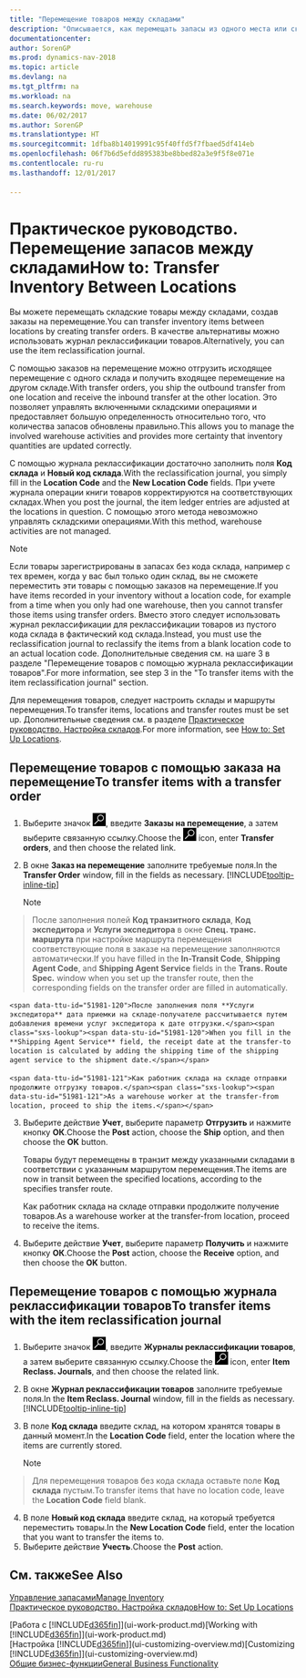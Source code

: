 ```yaml
---
title: "Перемещение товаров между складами"
description: "Описывается, как перемещать запасы из одного места или склада в другое место или склад с помощью журнала реклассификации или заказов на перемещение."
documentationcenter: 
author: SorenGP
ms.prod: dynamics-nav-2018
ms.topic: article
ms.devlang: na
ms.tgt_pltfrm: na
ms.workload: na
ms.search.keywords: move, warehouse
ms.date: 06/02/2017
ms.author: SorenGP
ms.translationtype: HT
ms.sourcegitcommit: 1dfba8b14019991c95f40ffd5f7fbaed5df414eb
ms.openlocfilehash: 06f7b6d5efdd895383be8bbed82a3e9f5f8e071e
ms.contentlocale: ru-ru
ms.lasthandoff: 12/01/2017

---
```

# <a name="how-to-transfer-inventory-between-locations"></a><span data-ttu-id="51981-103">Практическое руководство. Перемещение запасов между складами</span><span class="sxs-lookup"><span data-stu-id="51981-103">How to: Transfer Inventory Between Locations</span></span>
<span data-ttu-id="51981-104">Вы можете перемещать складские товары между складами, создав заказы на перемещение.</span><span class="sxs-lookup"><span data-stu-id="51981-104">You can transfer inventory items between locations by creating transfer orders.</span></span> <span data-ttu-id="51981-105">В качестве альтернативы можно использовать журнал реклассификации товаров.</span><span class="sxs-lookup"><span data-stu-id="51981-105">Alternatively, you can use the item reclassification journal.</span></span>

<span data-ttu-id="51981-106">С помощью заказов на перемещение можно отгрузить исходящее перемещение с одного склада и получить входящее перемещение на другом складе.</span><span class="sxs-lookup"><span data-stu-id="51981-106">With transfer orders, you ship the outbound transfer from one location and receive the inbound transfer at the other location.</span></span> <span data-ttu-id="51981-107">Это позволяет управлять включенными складскими операциями и предоставляет большую определенность относительно того, что количества запасов обновлены правильно.</span><span class="sxs-lookup"><span data-stu-id="51981-107">This allows you to manage the involved warehouse activities and provides more certainty that inventory quantities are updated correctly.</span></span>

<span data-ttu-id="51981-108">С помощью журнала реклассификации достаточно заполнить поля **Код склада** и **Новый код склада**.</span><span class="sxs-lookup"><span data-stu-id="51981-108">With the reclassification journal, you simply fill in the **Location Code** and the **New Location Code** fields.</span></span> <span data-ttu-id="51981-109">При учете журнала операции книги товаров корректируются на соответствующих складах.</span><span class="sxs-lookup"><span data-stu-id="51981-109">When you post the journal, the item ledger entries are adjusted at the locations in question.</span></span> <span data-ttu-id="51981-110">С помощью этого метода невозможно управлять складскими операциями.</span><span class="sxs-lookup"><span data-stu-id="51981-110">With this method, warehouse activities are not managed.</span></span>

> [!NOTE]  
>   <span data-ttu-id="51981-111">Если товары зарегистрированы в запасах без кода склада, например с тех времен, когда у вас был только один склад, вы не сможете переместить эти товары с помощью заказов на перемещение.</span><span class="sxs-lookup"><span data-stu-id="51981-111">If you have items recorded in your inventory without a location code, for example from a time when you only had one warehouse, then you cannot transfer those items using transfer orders.</span></span> <span data-ttu-id="51981-112">Вместо этого следует использовать журнал реклассификации для реклассификации товаров из пустого кода склада в фактический код склада.</span><span class="sxs-lookup"><span data-stu-id="51981-112">Instead, you must use the reclassification journal to reclassify the items from a blank location code to an actual location code.</span></span>  <span data-ttu-id="51981-113">Дополнительные сведения см. на шаге 3 в разделе "Перемещение товаров с помощью журнала реклассификации товаров".</span><span class="sxs-lookup"><span data-stu-id="51981-113">For more information, see step 3 in the "To transfer items with the item reclassification journal" section.</span></span>

<span data-ttu-id="51981-114">Для перемещения товаров, следует настроить склады и маршруты перемещения.</span><span class="sxs-lookup"><span data-stu-id="51981-114">To transfer items, locations and transfer routes must be set up.</span></span> <span data-ttu-id="51981-115">Дополнительные сведения см. в разделе [Практическое руководство. Настройка складов](inventory-how-setup-locations.md).</span><span class="sxs-lookup"><span data-stu-id="51981-115">For more information, see [How to: Set Up Locations](inventory-how-setup-locations.md).</span></span>

## <a name="to-transfer-items-with-a-transfer-order"></a><span data-ttu-id="51981-116">Перемещение товаров с помощью заказа на перемещение</span><span class="sxs-lookup"><span data-stu-id="51981-116">To transfer items with a transfer order</span></span>
1. <span data-ttu-id="51981-117">Выберите значок ![Поиск страницы или отчета](media/ui-search/search_small.png "Значок поиска страницы или отчета"), введите **Заказы на перемещение**, а затем выберите связанную ссылку.</span><span class="sxs-lookup"><span data-stu-id="51981-117">Choose the ![Search for Page or Report](media/ui-search/search_small.png "Search for Page or Report icon") icon, enter **Transfer orders**, and then choose the related link.</span></span>
2. <span data-ttu-id="51981-118">В окне **Заказ на перемещение** заполните требуемые поля.</span><span class="sxs-lookup"><span data-stu-id="51981-118">In the **Transfer Order** window, fill in the fields as necessary.</span></span> [!INCLUDE[tooltip-inline-tip](includes/tooltip-inline-tip_md.md)]

    > [!NOTE]  
>   <span data-ttu-id="51981-119">После заполнения полей **Код транзитного склада**, **Код экспедитора** и **Услуги экспедитора** в окне **Спец. транс. маршрута** при настройке маршрута перемещения соответствующие поля в заказе на перемещение заполняются автоматически.</span><span class="sxs-lookup"><span data-stu-id="51981-119">If you have filled in the **In-Transit Code**, **Shipping Agent Code**, and **Shipping Agent Service** fields in the **Trans. Route Spec.** window when you set up the transfer route, then the corresponding fields on the transfer order are filled in automatically.</span></span>

    <span data-ttu-id="51981-120">После заполнения поля **Услуги экспедитора** дата приемки на складе-получателе рассчитывается путем добавления времени услуг экспедитора к дате отгрузки.</span><span class="sxs-lookup"><span data-stu-id="51981-120">When you fill in the **Shipping Agent Service** field, the receipt date at the transfer-to location is calculated by adding the shipping time of the shipping agent service to the shipment date.</span></span>

    <span data-ttu-id="51981-121">Как работник склада на складе отправки продолжите отгрузку товаров.</span><span class="sxs-lookup"><span data-stu-id="51981-121">As a warehouse worker at the transfer-from location, proceed to ship the items.</span></span>
3. <span data-ttu-id="51981-122">Выберите действие **Учет**, выберите параметр **Отгрузить** и нажмите кнопку **ОК**.</span><span class="sxs-lookup"><span data-stu-id="51981-122">Choose the **Post** action, choose the **Ship** option, and then choose the **OK** button.</span></span>

    <span data-ttu-id="51981-123">Товары будут перемещены в транзит между указанными складами в соответствии с указанным маршрутом перемещения.</span><span class="sxs-lookup"><span data-stu-id="51981-123">The items are now in transit between the specified locations, according to the specifies transfer route.</span></span>

    <span data-ttu-id="51981-124">Как работник склада на складе отправки продолжите получение товаров.</span><span class="sxs-lookup"><span data-stu-id="51981-124">As a warehouse worker at the transfer-from location, proceed to receive the items.</span></span>
4. <span data-ttu-id="51981-125">Выберите действие **Учет**, выберите параметр **Получить** и нажмите кнопку **ОК**.</span><span class="sxs-lookup"><span data-stu-id="51981-125">Choose the **Post** action, choose the **Receive** option, and then choose the **OK** button.</span></span>

## <a name="to-transfer-items-with-the-item-reclassification-journal"></a><span data-ttu-id="51981-126">Перемещение товаров с помощью журнала реклассификации товаров</span><span class="sxs-lookup"><span data-stu-id="51981-126">To transfer items with the item reclassification journal</span></span>
1. <span data-ttu-id="51981-127">Выберите значок ![Поиск страницы или отчета](media/ui-search/search_small.png "Значок поиска страницы или отчета"), введите **Журналы реклассификации товаров**, а затем выберите связанную ссылку.</span><span class="sxs-lookup"><span data-stu-id="51981-127">Choose the ![Search for Page or Report](media/ui-search/search_small.png "Search for Page or Report icon") icon, enter **Item Reclass. Journals**, and then choose the related link.</span></span>
2. <span data-ttu-id="51981-128">В окне **Журнал реклассификации товаров** заполните требуемые поля.</span><span class="sxs-lookup"><span data-stu-id="51981-128">In the **Item Reclass. Journal** window, fill in the fields as necessary.</span></span> [!INCLUDE[tooltip-inline-tip](includes/tooltip-inline-tip_md.md)]
3. <span data-ttu-id="51981-129">В поле **Код склада** введите склад, на котором хранятся товары в данный момент.</span><span class="sxs-lookup"><span data-stu-id="51981-129">In the **Location Code** field, enter the location where the items are currently stored.</span></span>

    > [!NOTE]  
>   <span data-ttu-id="51981-130">Для перемещения товаров без кода склада оставьте поле **Код склада** пустым.</span><span class="sxs-lookup"><span data-stu-id="51981-130">To transfer items that have no location code, leave the **Location Code** field blank.</span></span>
4. <span data-ttu-id="51981-131">В поле **Новый код склада** введите склад, на который требуется переместить товары.</span><span class="sxs-lookup"><span data-stu-id="51981-131">In the **New Location Code** field, enter the location that you want to transfer the items to.</span></span>
5. <span data-ttu-id="51981-132">Выберите действие **Учесть**.</span><span class="sxs-lookup"><span data-stu-id="51981-132">Choose the **Post** action.</span></span>

## <a name="see-also"></a><span data-ttu-id="51981-133">См. также</span><span class="sxs-lookup"><span data-stu-id="51981-133">See Also</span></span>
[<span data-ttu-id="51981-134">Управление запасами</span><span class="sxs-lookup"><span data-stu-id="51981-134">Manage Inventory</span></span>](inventory-manage-inventory.md)  
[<span data-ttu-id="51981-135">Практическое руководство. Настройка складов</span><span class="sxs-lookup"><span data-stu-id="51981-135">How to: Set Up Locations</span></span>](inventory-how-setup-locations.md)  

<span data-ttu-id="51981-136">[Работа с [!INCLUDE[d365fin](includes/d365fin_md.md)]](ui-work-product.md)</span><span class="sxs-lookup"><span data-stu-id="51981-136">[Working with [!INCLUDE[d365fin](includes/d365fin_md.md)]](ui-work-product.md)</span></span>  
<span data-ttu-id="51981-137">[Настройка [!INCLUDE[d365fin](includes/d365fin_md.md)]](ui-customizing-overview.md)</span><span class="sxs-lookup"><span data-stu-id="51981-137">[Customizing [!INCLUDE[d365fin](includes/d365fin_md.md)]](ui-customizing-overview.md)</span></span>  
[<span data-ttu-id="51981-138">Общие бизнес-функции</span><span class="sxs-lookup"><span data-stu-id="51981-138">General Business Functionality</span></span>](ui-across-business-areas.md)

##

